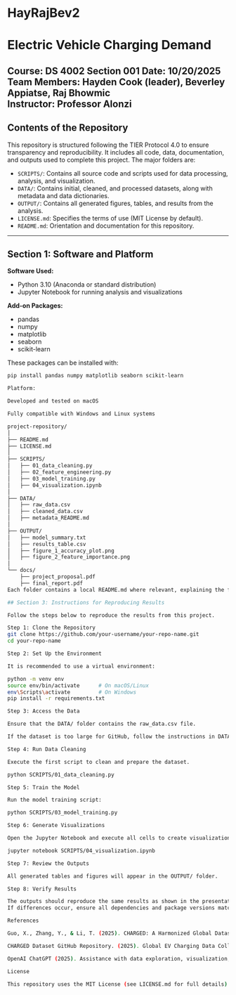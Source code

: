 # HayRajBev2

# Electric Vehicle Charging Demand
**Course:** DS 4002 Section 001 
**Date:** 10/20/2025 
**Team Members:** Hayden Cook (leader), Beverley Appiatse, Raj Bhowmic  
**Instructor:** Professor Alonzi
---

## Contents of the Repository
This repository is structured following the TIER Protocol 4.0 to ensure transparency and reproducibility. It includes all code, data, documentation, and outputs used to complete this project. The major folders are:

- `SCRIPTS/`: Contains all source code and scripts used for data processing, analysis, and visualization.
- `DATA/`: Contains initial, cleaned, and processed datasets, along with metadata and data dictionaries.
- `OUTPUT/`: Contains all generated figures, tables, and results from the analysis.
- `LICENSE.md`: Specifies the terms of use (MIT License by default).
- `README.md`: Orientation and documentation for this repository.

---

## Section 1: Software and Platform

**Software Used:**
- Python 3.10 (Anaconda or standard distribution)
- Jupyter Notebook for running analysis and visualizations

**Add-on Packages:**
- pandas  
- numpy  
- matplotlib  
- seaborn  
- scikit-learn  

These packages can be installed with:
```bash
pip install pandas numpy matplotlib seaborn scikit-learn

Platform:

Developed and tested on macOS

Fully compatible with Windows and Linux systems

project-repository/
│
├── README.md
├── LICENSE.md
│
├── SCRIPTS/
│   ├── 01_data_cleaning.py
│   ├── 02_feature_engineering.py
│   ├── 03_model_training.py
│   ├── 04_visualization.ipynb
│
├── DATA/
│   ├── raw_data.csv
│   ├── cleaned_data.csv
│   ├── metadata_README.md
│
├── OUTPUT/
│   ├── model_summary.txt
│   ├── results_table.csv
│   ├── figure_1_accuracy_plot.png
│   ├── figure_2_feature_importance.png
│
└── docs/
    ├── project_proposal.pdf
    ├── final_report.pdf
Each folder contains a local README.md where relevant, explaining the files and their purposes.

## Section 3: Instructions for Reproducing Results

Follow the steps below to reproduce the results from this project.

Step 1: Clone the Repository
git clone https://github.com/your-username/your-repo-name.git
cd your-repo-name

Step 2: Set Up the Environment

It is recommended to use a virtual environment:

python -m venv env
source env/bin/activate      # On macOS/Linux
env\Scripts\activate         # On Windows
pip install -r requirements.txt

Step 3: Access the Data

Ensure that the DATA/ folder contains the raw_data.csv file.

If the dataset is too large for GitHub, follow the instructions in DATA/metadata_README.md to download it from the provided link (e.g., Google Drive or OneDrive).

Step 4: Run Data Cleaning

Execute the first script to clean and prepare the dataset.

python SCRIPTS/01_data_cleaning.py

Step 5: Train the Model

Run the model training script:

python SCRIPTS/03_model_training.py

Step 6: Generate Visualizations

Open the Jupyter Notebook and execute all cells to create visualizations:

jupyter notebook SCRIPTS/04_visualization.ipynb

Step 7: Review the Outputs

All generated tables and figures will appear in the OUTPUT/ folder.

Step 8: Verify Results

The outputs should reproduce the same results as shown in the presentation and final report.
If differences occur, ensure all dependencies and package versions match the provided requirements file.

References

Guo, X., Zhang, Y., & Li, T. (2025). CHARGED: A Harmonized Global Dataset for Electric Vehicle Charging Demand Forecasting. Harvard Dataverse. https://doi.org/10.7910/DVN/CHARGED

CHARGED Dataset GitHub Repository. (2025). Global EV Charging Data Collection and Benchmarking. Retrieved from: https://github.com/Tsinghua-IDEA-lab/CHARGED

OpenAI ChatGPT (2025). Assistance with data exploration, visualization, and report composition.

License

This repository uses the MIT License (see LICENSE.md for full details).
